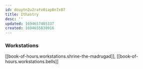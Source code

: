 ```yaml
---
id: douytn2u2ratv0iap8n7x07
title: Ithastry
desc: ''
updated: 1694657405337
created: 1694655830916
---
```


### Workstations

[[book-of-hours.workstations.shrine-the-madrugad]], [[book-of-hours.workstations.bells]]  
